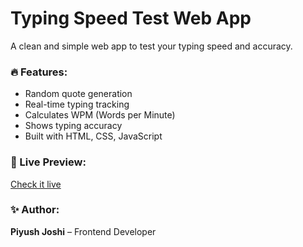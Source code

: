 # Typing Speed Test Web App

A clean and simple web app to test your typing speed and accuracy.

### 🔥 Features:
- Random quote generation
- Real-time typing tracking
- Calculates WPM (Words per Minute)
- Shows typing accuracy
- Built with HTML, CSS, JavaScript

### 🚀 Live Preview:
[Check it live](https://piyush2707.github.io/typing-ui/)

### ✨ Author:
**Piyush Joshi** –  Frontend Developer

